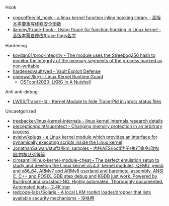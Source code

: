 Hook

* [cppcoffee/inl_hook - a linux kernel function inline hooking library - 高版本需要重写线程安全函数](https://github.com/cppcoffee/inl_hook)
* [ilammy/ftrace-hook - Using ftrace for function hooking in Linux kernel - 高版本需要修改ftrace flags名字](https://github.com/ilammy/ftrace-hook)

Hardening

* [kovdan01/proc-integrity - The module uses the Streebog256 hash to monitor the integrity of the memory segments of the process marked as non-writable](https://github.com/kovdan01/proc-integrity)
* [hardenedvault/ved - Vault Exploit Defense](https://github.com/hardenedvault/ved)
* [openwall/lkrg - Linux Kernel Runtime Guard](https://github.com/openwall/lkrg)
  * [OSTconf2020: LKRG In A Nutshell](https://www.openwall.com/presentations/OSTconf2020-LKRG-In-A-Nutshell/OSTconf2020-LKRG-In-A-Nutshell.pdf)

Anti anti-debug

* [LWSS/TracerHid - Kernel Module to hide TracerPid in /proc/ status files](https://github.com/LWSS/TracerHid)

Uncaetgorized

* [treebacker/linux-kernel-internals - linux kernel internals research details](https://github.com/treebacker/linux-kernel-internals)
* [perceptionpoint/suprotect - Changing memory protection in an arbitrary process](https://github.com/perceptionpoint/suprotect)
* [avielw/kplugs - a Linux kernel module which provides an interface for dynamically executing scripts inside the Linux kernel](https://github.com/avielw/kplugs)
* [JonathanSalwan/stuffz/lkm_samples - 内核AES/ioctl注册/执行命令/改权限/内核队列等等](https://github.com/JonathanSalwan/stuffz/tree/master/lkm_samples)
* [cirosantilli/linux-kernel-module-cheat - The perfect emulation setup to study and develop the Linux kernel v5.4.3, kernel modules, QEMU, gem5 and x86_64, ARMv7 and ARMv8 userland and baremetal assembly, ANSI C, C++ and POSIX. GDB step debug and KGDB just work. Powered by Buildroot and crosstool-NG. Highly automated. Thoroughly documented. Automated tests - 2.4K star](https://github.com/cirosantilli/linux-kernel-module-cheat)
* [redcode-labs/Solaris - A local LKM rootkit loader/dropper that lists available security mechanisms - 没啥用](https://github.com/redcode-labs/Solaris)
